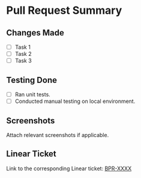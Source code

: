 # Pull Request Summary

## Changes Made

- [ ] Task 1
- [ ] Task 2
- [ ] Task 3

## Testing Done

- [ ] Ran unit tests.
- [ ] Conducted manual testing on local environment.

## Screenshots

Attach relevant screenshots if applicable.

## Linear Ticket

Link to the corresponding Linear ticket: [BPR-XXXX](https://linear.app/bpr/issue/BPR-XXXX)

<style type="text/css">
    img {
        max-width: 40%;
        max-height: 40%
    }
</style>
